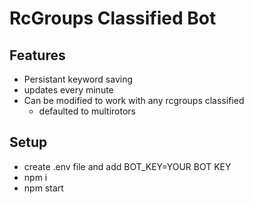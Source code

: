 # RcGroups Classified Bot

## Features
* Persistant keyword saving
* updates every minute
* Can be modified to work with any rcgroups classified
    * defaulted to multirotors

## Setup
* create .env file and add BOT_KEY=YOUR BOT KEY
* npm i 
* npm start 
 

